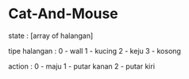 Cat-And-Mouse
=============
state :
[array of halangan]

tipe halangan :
0 - wall
1 - kucing
2 - keju
3 - kosong

action :
0 - maju
1 - putar kanan
2 - putar kiri